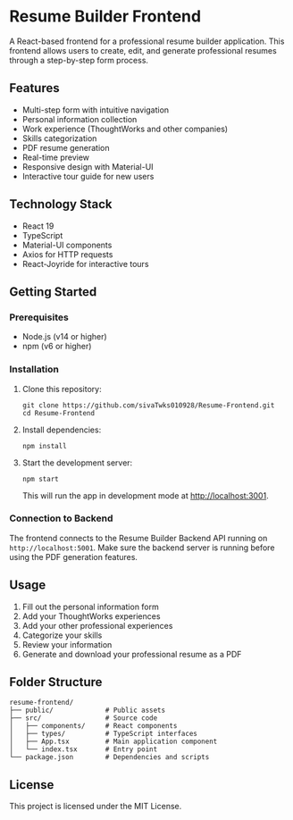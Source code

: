 # Resume Builder Frontend

A React-based frontend for a professional resume builder application. This frontend allows users to create, edit, and generate professional resumes through a step-by-step form process.

## Features

- Multi-step form with intuitive navigation
- Personal information collection
- Work experience (ThoughtWorks and other companies)
- Skills categorization
- PDF resume generation
- Real-time preview
- Responsive design with Material-UI
- Interactive tour guide for new users

## Technology Stack

- React 19
- TypeScript
- Material-UI components
- Axios for HTTP requests
- React-Joyride for interactive tours

## Getting Started

### Prerequisites

- Node.js (v14 or higher)
- npm (v6 or higher)

### Installation

1. Clone this repository:

   ```
   git clone https://github.com/sivaTwks010928/Resume-Frontend.git
   cd Resume-Frontend
   ```

2. Install dependencies:

   ```
   npm install
   ```

3. Start the development server:
   ```
   npm start
   ```
   This will run the app in development mode at [http://localhost:3001](http://localhost:3001).

### Connection to Backend

The frontend connects to the Resume Builder Backend API running on `http://localhost:5001`. Make sure the backend server is running before using the PDF generation features.

## Usage

1. Fill out the personal information form
2. Add your ThoughtWorks experiences
3. Add your other professional experiences
4. Categorize your skills
5. Review your information
6. Generate and download your professional resume as a PDF

## Folder Structure

```
resume-frontend/
├── public/             # Public assets
├── src/                # Source code
│   ├── components/     # React components
│   ├── types/          # TypeScript interfaces
│   ├── App.tsx         # Main application component
│   └── index.tsx       # Entry point
└── package.json        # Dependencies and scripts
```

## License

This project is licensed under the MIT License.
